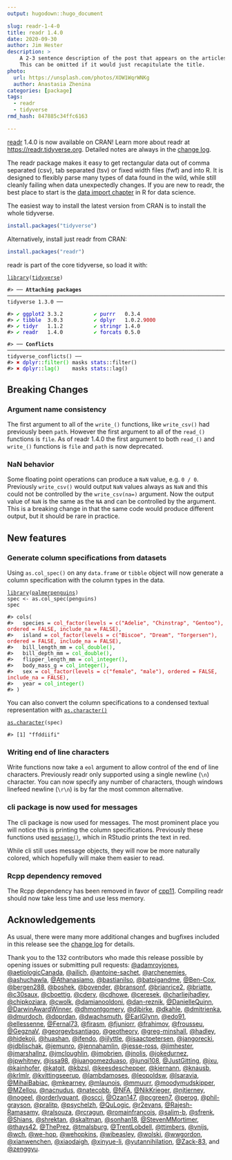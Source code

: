 ```yaml
---
output: hugodown::hugo_document

slug: readr-1-4-0
title: readr 1.4.0
date: 2020-09-30
author: Jim Hester
description: >
    A 2-3 sentence description of the post that appears on the articles page.
    This can be omitted if it would just recapitulate the title.
photo:
  url: https://unsplash.com/photos/XOW1WqrWNKg
  author: Anastasia Zhenina
categories: [package]
tags:
  - readr
  - tidyverse
rmd_hash: 847885c34ffc6163

---
```


[readr](http://readr.tidyverse.org) 1.4.0 is now available on CRAN! Learn more about readr at <a href="https://readr.tidyverse.org" class="uri">https://readr.tidyverse.org</a>. Detailed notes are always in the [change log](https://readr.tidyverse.org/news/index.html#readr-1-4-0).

The readr package makes it easy to get rectangular data out of comma separated (csv), tab separated (tsv) or fixed width files (fwf) and into R. It is designed to flexibly parse many types of data found in the wild, while still cleanly failing when data unexpectedly changes. If you are new to readr, the best place to start is the [data import chapter](https://r4ds.had.co.nz/data-import.html) in R for data science.

The easiest way to install the latest version from CRAN is to install the whole tidyverse.

``` r
install.packages("tidyverse")
```

Alternatively, install just readr from CRAN:

``` r
install.packages("readr")
```

readr is part of the core tidyverse, so load it with:

<div class="highlight">

<pre class='chroma'><code class='language-r' data-lang='r'><span class='nf'><a href='https://rdrr.io/r/base/library.html'>library</a></span>(<span class='k'><a href='http://tidyverse.tidyverse.org'>tidyverse</a></span>)

<span class='c'>#&gt; ── <span style='font-weight: bold;'>Attaching packages</span><span> ─────────────────────────────────────────────────────────────────────────────── tidyverse 1.3.0 ──</span></span>

<span class='c'>#&gt; <span style='color: #00BB00;'>✔</span><span> </span><span style='color: #0000BB;'>ggplot2</span><span> 3.3.2          </span><span style='color: #00BB00;'>✔</span><span> </span><span style='color: #0000BB;'>purrr  </span><span> 0.3.4     </span></span>
<span class='c'>#&gt; <span style='color: #00BB00;'>✔</span><span> </span><span style='color: #0000BB;'>tibble </span><span> 3.0.3          </span><span style='color: #00BB00;'>✔</span><span> </span><span style='color: #0000BB;'>dplyr  </span><span> 1.0.2.</span><span style='color: #BB0000;'>9000</span></span>
<span class='c'>#&gt; <span style='color: #00BB00;'>✔</span><span> </span><span style='color: #0000BB;'>tidyr  </span><span> 1.1.2          </span><span style='color: #00BB00;'>✔</span><span> </span><span style='color: #0000BB;'>stringr</span><span> 1.4.0     </span></span>
<span class='c'>#&gt; <span style='color: #00BB00;'>✔</span><span> </span><span style='color: #0000BB;'>readr  </span><span> 1.4.0          </span><span style='color: #00BB00;'>✔</span><span> </span><span style='color: #0000BB;'>forcats</span><span> 0.5.0</span></span>

<span class='c'>#&gt; ── <span style='font-weight: bold;'>Conflicts</span><span> ────────────────────────────────────────────────────────────────────────────────── tidyverse_conflicts() ──</span></span>
<span class='c'>#&gt; <span style='color: #BB0000;'>✖</span><span> </span><span style='color: #0000BB;'>dplyr</span><span>::</span><span style='color: #00BB00;'>filter()</span><span> masks </span><span style='color: #0000BB;'>stats</span><span>::filter()</span></span>
<span class='c'>#&gt; <span style='color: #BB0000;'>✖</span><span> </span><span style='color: #0000BB;'>dplyr</span><span>::</span><span style='color: #00BB00;'>lag()</span><span>    masks </span><span style='color: #0000BB;'>stats</span><span>::lag()</span></span>
</code></pre>

</div>

Breaking Changes
----------------

### Argument name consistency

The first argument to all of the `write_()` functions, like `write_csv()` had previously been `path`. However the first argument to all of the `read_()` functions is `file`. As of readr 1.4.0 the first argument to both `read_()` and `write_()` functions is `file` and `path` is now deprecated.

### NaN behavior

Some floating point operations can produce a `NaN` value, e.g. `0 / 0`. Previously `write_csv()` would output `NaN` values always as `NaN` and this could not be controlled by the `write_csv(na=)` argument. Now the output value of `NaN` is the same as the `NA` and can be controlled by the argument. This is a breaking change in that the same code would produce different output, but it should be rare in practice.

New features
------------

### Generate column specifications from datasets

Using `as.col_spec()` on any `data.frame` or `tibble` object will now generate a column specification with the column types in the data.

<div class="highlight">

<pre class='chroma'><code class='language-r' data-lang='r'><span class='nf'><a href='https://rdrr.io/r/base/library.html'>library</a></span>(<span class='k'><a href='https://allisonhorst.github.io/palmerpenguins/'>palmerpenguins</a></span>)
<span class='k'>spec</span> <span class='o'>&lt;-</span> <span class='nf'>as.col_spec</span>(<span class='k'>penguins</span>)
<span class='k'>spec</span>

<span class='c'>#&gt; cols(</span>
<span class='c'>#&gt;   species = <span style='color: #BB0000;'>col_factor(levels = c("Adelie", "Chinstrap", "Gentoo"), ordered = FALSE, include_na = FALSE)</span><span>,</span></span>
<span class='c'>#&gt;   island = <span style='color: #BB0000;'>col_factor(levels = c("Biscoe", "Dream", "Torgersen"), ordered = FALSE, include_na = FALSE)</span><span>,</span></span>
<span class='c'>#&gt;   bill_length_mm = <span style='color: #00BB00;'>col_double()</span><span>,</span></span>
<span class='c'>#&gt;   bill_depth_mm = <span style='color: #00BB00;'>col_double()</span><span>,</span></span>
<span class='c'>#&gt;   flipper_length_mm = <span style='color: #00BB00;'>col_integer()</span><span>,</span></span>
<span class='c'>#&gt;   body_mass_g = <span style='color: #00BB00;'>col_integer()</span><span>,</span></span>
<span class='c'>#&gt;   sex = <span style='color: #BB0000;'>col_factor(levels = c("female", "male"), ordered = FALSE, include_na = FALSE)</span><span>,</span></span>
<span class='c'>#&gt;   year = <span style='color: #00BB00;'>col_integer()</span></span>
<span class='c'>#&gt; )</span>
</code></pre>

</div>

You can also convert the column specifications to a condensed textual representation with [`as.character()`](https://rdrr.io/r/base/character.html)

<div class="highlight">

<pre class='chroma'><code class='language-r' data-lang='r'><span class='nf'><a href='https://rdrr.io/r/base/character.html'>as.character</a></span>(<span class='k'>spec</span>)

<span class='c'>#&gt; [1] "ffddiifi"</span>
</code></pre>

</div>

### Writing end of line characters

Write functions now take a `eol` argument to allow control of the end of line characters. Previously readr only supported using a single newline (`\n`) character. You can now specify any number of characters, though windows linefeed newline (`\r\n`) is by far the most common alternative.

### cli package is now used for messages

The cli package is now used for messages. The most prominent place you will notice this is printing the column specifications. Previously these functions used [`message()`](https://rdrr.io/r/base/message.html), which in RStudio prints the text in red.

While cli still uses message objects, they will now be more naturally colored, which hopefully will make them easier to read.

### Rcpp dependency removed

The Rcpp dependency has been removed in favor of [cpp11](https://cpp11.r-lib.org/). Compiling readr should now take less time and use less memory.

Acknowledgements
----------------

As usual, there were many more additional changes and bugfixes included in this release see the [change log](https://readr.tidyverse.org/news/index.html#readr-1-4-0) for details.

Thank you to the 132 contributors who made this release possible by opening issues or submitting pull requests: [@adamroyjones](https://github.com/adamroyjones), [@aetiologicCanada](https://github.com/aetiologicCanada), [@ailich](https://github.com/ailich), [@antoine-sachet](https://github.com/antoine-sachet), [@archenemies](https://github.com/archenemies), [@ashuchawla](https://github.com/ashuchawla), [@Athanasiamo](https://github.com/Athanasiamo), [@bastianilso](https://github.com/bastianilso), [@batpigandme](https://github.com/batpigandme), [@Ben-Cox](https://github.com/Ben-Cox), [@bergen288](https://github.com/bergen288), [@boshek](https://github.com/boshek), [@bovender](https://github.com/bovender), [@bransonf](https://github.com/bransonf), [@brianrice2](https://github.com/brianrice2), [@briatte](https://github.com/briatte), [@c30saux](https://github.com/c30saux), [@cboettig](https://github.com/cboettig), [@cderv](https://github.com/cderv), [@cdhowe](https://github.com/cdhowe), [@ceresek](https://github.com/ceresek), [@charliejhadley](https://github.com/charliejhadley), [@chipkoziara](https://github.com/chipkoziara), [@cwolk](https://github.com/cwolk), [@damianooldoni](https://github.com/damianooldoni), [@dan-reznik](https://github.com/dan-reznik), [@DanielleQuinn](https://github.com/DanielleQuinn), [@DarwinAwardWinner](https://github.com/DarwinAwardWinner), [@dhmontgomery](https://github.com/dhmontgomery), [@djbirke](https://github.com/djbirke), [@dkahle](https://github.com/dkahle), [@dmitrienka](https://github.com/dmitrienka), [@dmurdoch](https://github.com/dmurdoch), [@dpprdan](https://github.com/dpprdan), [@dwachsmuth](https://github.com/dwachsmuth), [@EarlGlynn](https://github.com/EarlGlynn), [@edo91](https://github.com/edo91), [@ellessenne](https://github.com/ellessenne), [@Fernal73](https://github.com/Fernal73), [@firasm](https://github.com/firasm), [@fjuniorr](https://github.com/fjuniorr), [@frahimov](https://github.com/frahimov), [@frousseu](https://github.com/frousseu), [@GegznaV](https://github.com/GegznaV), [@georgevbsantiago](https://github.com/georgevbsantiago), [@geotheory](https://github.com/geotheory), [@greg-minshall](https://github.com/greg-minshall), [@hadley](https://github.com/hadley), [@hidekoji](https://github.com/hidekoji), [@huashan](https://github.com/huashan), [@ifendo](https://github.com/ifendo), [@ijlyttle](https://github.com/ijlyttle), [@isaactpetersen](https://github.com/isaactpetersen), [@jangorecki](https://github.com/jangorecki), [@jdblischak](https://github.com/jdblischak), [@jemunro](https://github.com/jemunro), [@jennahamlin](https://github.com/jennahamlin), [@jesse-ross](https://github.com/jesse-ross), [@jimhester](https://github.com/jimhester), [@jmarshallnz](https://github.com/jmarshallnz), [@jmcloughlin](https://github.com/jmcloughlin), [@jmobrien](https://github.com/jmobrien), [@jnolis](https://github.com/jnolis), [@jokedurnez](https://github.com/jokedurnez), [@jpwhitney](https://github.com/jpwhitney), [@jssa98](https://github.com/jssa98), [@juangomezduaso](https://github.com/juangomezduaso), [@junqi108](https://github.com/junqi108), [@JustGitting](https://github.com/JustGitting), [@jxu](https://github.com/jxu), [@kainhofer](https://github.com/kainhofer), [@katgit](https://github.com/katgit), [@kbzsl](https://github.com/kbzsl), [@keesdeschepper](https://github.com/keesdeschepper), [@kiernann](https://github.com/kiernann), [@knausb](https://github.com/knausb), [@krlmlr](https://github.com/krlmlr), [@kvittingseerup](https://github.com/kvittingseerup), [@lambdamoses](https://github.com/lambdamoses), [@leopoldsw](https://github.com/leopoldsw), [@lsaravia](https://github.com/lsaravia), [@MihaiBabiac](https://github.com/MihaiBabiac), [@mkearney](https://github.com/mkearney), [@mlaunois](https://github.com/mlaunois), [@mmuurr](https://github.com/mmuurr), [@moodymudskipper](https://github.com/moodymudskipper), [@MZellou](https://github.com/MZellou), [@nacnudus](https://github.com/nacnudus), [@natecobb](https://github.com/natecobb), [@NFA](https://github.com/NFA), [@NikKrieger](https://github.com/NikKrieger), [@njtierney](https://github.com/njtierney), [@nogeel](https://github.com/nogeel), [@orderlyquant](https://github.com/orderlyquant), [@oscci](https://github.com/oscci), [@Ozan147](https://github.com/Ozan147), [@pcgreen7](https://github.com/pcgreen7), [@perog](https://github.com/perog), [@phil-grayson](https://github.com/phil-grayson), [@pralitp](https://github.com/pralitp), [@psychelzh](https://github.com/psychelzh), [@QuLogic](https://github.com/QuLogic), [@r2evans](https://github.com/r2evans), [@Rajesh-Ramasamy](https://github.com/Rajesh-Ramasamy), [@ralsouza](https://github.com/ralsouza), [@rcragun](https://github.com/rcragun), [@romainfrancois](https://github.com/romainfrancois), [@salim-b](https://github.com/salim-b), [@sfrenk](https://github.com/sfrenk), [@Shians](https://github.com/Shians), [@shrektan](https://github.com/shrektan), [@skaltman](https://github.com/skaltman), [@sonhan18](https://github.com/sonhan18), [@StevenMMortimer](https://github.com/StevenMMortimer), [@thays42](https://github.com/thays42), [@ThePrez](https://github.com/ThePrez), [@tmalsburg](https://github.com/tmalsburg), [@TrentLobdell](https://github.com/TrentLobdell), [@ttimbers](https://github.com/ttimbers), [@vnijs](https://github.com/vnijs), [@wch](https://github.com/wch), [@we-hop](https://github.com/we-hop), [@wehopkins](https://github.com/wehopkins), [@wibeasley](https://github.com/wibeasley), [@wolski](https://github.com/wolski), [@wwgordon](https://github.com/wwgordon), [@xianwenchen](https://github.com/xianwenchen), [@xiaodaigh](https://github.com/xiaodaigh), [@xinyue-li](https://github.com/xinyue-li), [@yutannihilation](https://github.com/yutannihilation), [@Zack-83](https://github.com/Zack-83), and [@zenggyu](https://github.com/zenggyu).

